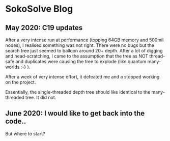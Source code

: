 # SokoSolve Blog

## May 2020: C19 updates
After a very intense run at performance (topping 64GB memory and 500mil nodes), I realised something was not right. There were
no bugs but the search tree just seemed to balloon around 20+ depth. After a lot of digging and head-scratching, I came to the
assumption that the tree as NOT thread-safe and duplicates were causing the tree to explode (like quantum many-worlds :-} ).

After a week of very intense effort, it defeated me and a stopped working on the project.

Essentially, the single-threaded depth tree should like identical to the many-threaded tree. It did not.

## June 2020: I would like to get back into the code..

But where to start? 